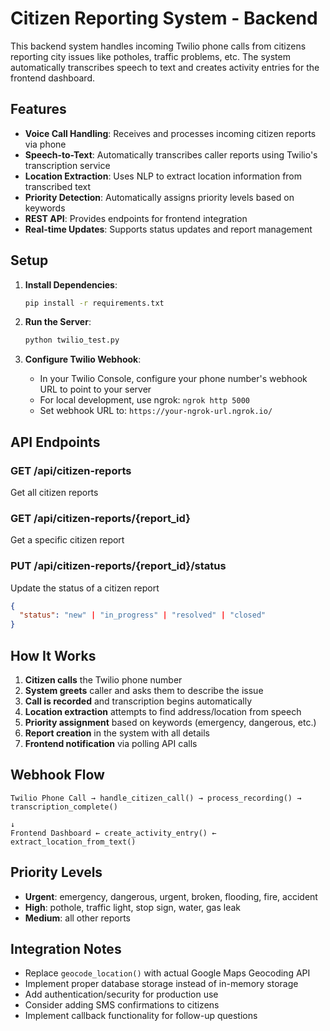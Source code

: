 # Citizen Reporting System - Backend

This backend system handles incoming Twilio phone calls from citizens reporting city issues like potholes, traffic problems, etc. The system automatically transcribes speech to text and creates activity entries for the frontend dashboard.

## Features

- **Voice Call Handling**: Receives and processes incoming citizen reports via phone
- **Speech-to-Text**: Automatically transcribes caller reports using Twilio's transcription service  
- **Location Extraction**: Uses NLP to extract location information from transcribed text
- **Priority Detection**: Automatically assigns priority levels based on keywords
- **REST API**: Provides endpoints for frontend integration
- **Real-time Updates**: Supports status updates and report management

## Setup

1. **Install Dependencies**:
   ```bash
   pip install -r requirements.txt
   ```

2. **Run the Server**:
   ```bash
   python twilio_test.py
   ```

3. **Configure Twilio Webhook**:
   - In your Twilio Console, configure your phone number's webhook URL to point to your server
   - For local development, use ngrok: `ngrok http 5000`
   - Set webhook URL to: `https://your-ngrok-url.ngrok.io/`

## API Endpoints

### GET /api/citizen-reports
Get all citizen reports

### GET /api/citizen-reports/{report_id}  
Get a specific citizen report

### PUT /api/citizen-reports/{report_id}/status
Update the status of a citizen report
```json
{
  "status": "new" | "in_progress" | "resolved" | "closed"
}
```

## How It Works

1. **Citizen calls** the Twilio phone number
2. **System greets** caller and asks them to describe the issue
3. **Call is recorded** and transcription begins automatically
4. **Location extraction** attempts to find address/location from speech
5. **Priority assignment** based on keywords (emergency, dangerous, etc.)
6. **Report creation** in the system with all details
7. **Frontend notification** via polling API calls

## Webhook Flow

```
Twilio Phone Call → handle_citizen_call() → process_recording() → transcription_complete()
                                                                           ↓
Frontend Dashboard ← create_activity_entry() ← extract_location_from_text()
```

## Priority Levels

- **Urgent**: emergency, dangerous, urgent, broken, flooding, fire, accident
- **High**: pothole, traffic light, stop sign, water, gas leak  
- **Medium**: all other reports

## Integration Notes

- Replace `geocode_location()` with actual Google Maps Geocoding API
- Implement proper database storage instead of in-memory storage
- Add authentication/security for production use
- Consider adding SMS confirmations to citizens
- Implement callback functionality for follow-up questions